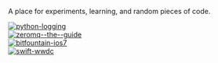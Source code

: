 A place for experiments, learning, and random pieces of code.

[![python-logging](http://img.shields.io/badge/python--logging-47%25_(42/89)-yellow.svg?style=flat)](https://github.com/jasonkeene/playground/blob/master/python-logging/progress.md)  
[![zeromq--the--guide](http://img.shields.io/badge/zeromq--the--guide-6%25_(13/277)-red.svg?style=flat)](https://github.com/jasonkeene/playground/blob/master/zeromq-the-guide/progress.md)  
[![bitfountain-ios7](http://img.shields.io/badge/bitfountain--ios7-20%25_(106/541)-orange.svg?style=flat)](https://github.com/jasonkeene/playground/blob/master/bitfountain-ios7/progress.md)  
[![swift-wwdc](http://img.shields.io/badge/swift--wwdc-0%25_(0/5)-red.svg?style=flat)](https://github.com/jasonkeene/playground/blob/master/swift-wwdc/progress.md)  
